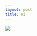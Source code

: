```yaml
---
layout: post
title: Hi
---
```


![](https://40.media.tumblr.com/73cf72e850e31195797b1143cdb126be/tumblr_ns495cJB541rloozgo3_1280.jpg)
